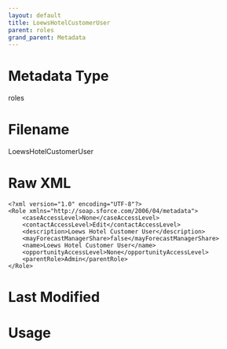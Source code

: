 ```yaml
---
layout: default
title: LoewsHotelCustomerUser
parent: roles
grand_parent: Metadata
---
```

# Metadata Type
roles


# Filename 
LoewsHotelCustomerUser


# Raw XML
```
<?xml version="1.0" encoding="UTF-8"?>
<Role xmlns="http://soap.sforce.com/2006/04/metadata">
    <caseAccessLevel>None</caseAccessLevel>
    <contactAccessLevel>Edit</contactAccessLevel>
    <description>Loews Hotel Customer User</description>
    <mayForecastManagerShare>false</mayForecastManagerShare>
    <name>Loews Hotel Customer User</name>
    <opportunityAccessLevel>None</opportunityAccessLevel>
    <parentRole>Admin</parentRole>
</Role>
```


# Last Modified


# Usage

